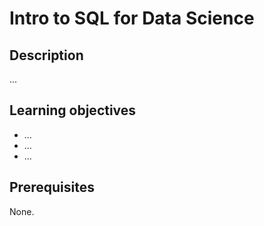 # Intro to SQL for Data Science

## Description

...

## Learning objectives

* ...
* ...
* ...

## Prerequisites

None.
